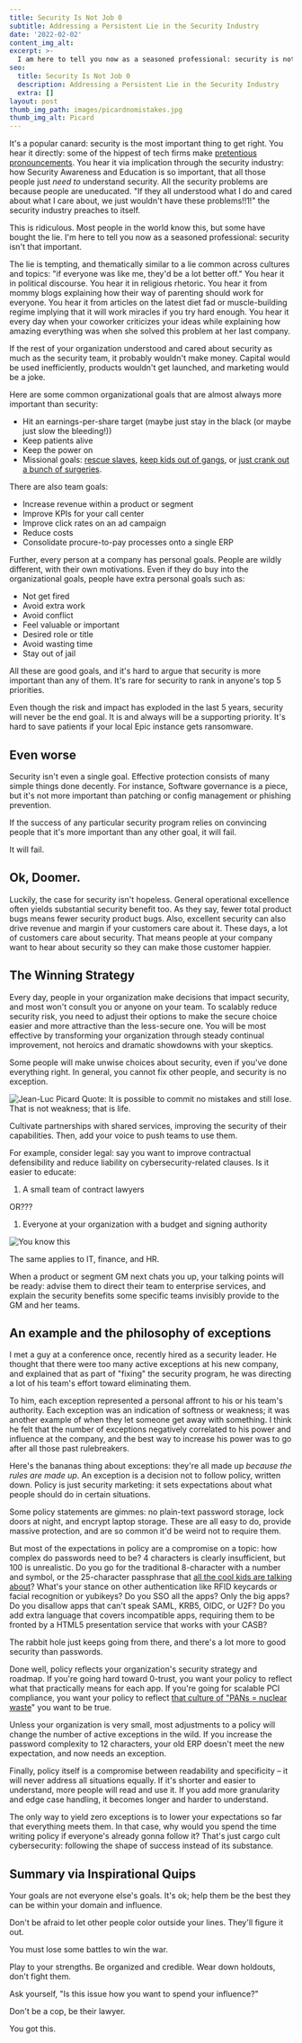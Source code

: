 ```yaml
---
title: Security Is Not Job 0
subtitle: Addressing a Persistent Lie in the Security Industry
date: '2022-02-02'
content_img_alt: 
excerpt: >-
  I am here to tell you now as a seasoned professional: security is not that important. The lie is tempting, and thematically similar to a lie common across cultures and topics: if everyone was like me, they would be a lot better off.
seo:
  title: Security Is Not Job 0
  description: Addressing a Persistent Lie in the Security Industry
  extra: []
layout: post
thumb_img_path: images/picardnomistakes.jpg
thumb_img_alt: Picard
---
```


It&#39;s a popular canard: security is the most important thing to get right. You hear it directly: some of the hippest of tech firms make [pretentious pronouncements](https://aws.amazon.com/blogs/enterprise-strategy/security-at-aws/). You hear it via implication through the security industry: how Security Awareness and Education is so important, that all those people just _need to_ understand security. All the security problems are because people are uneducated. &quot;If they all understood what I do and cared about what I care about, we just wouldn&#39;t have these problems!!1!&quot; the security industry preaches to itself.

This is ridiculous. Most people in the world know this, but some have bought the lie. I&#39;m here to tell you now as a seasoned professional: security isn&#39;t that important.

The lie is tempting, and thematically similar to a lie common across cultures and topics: &quot;if everyone was like me, they&#39;d be a lot better off.&quot; You hear it in political discourse. You hear it in religious rhetoric. You hear it from mommy blogs explaining how their way of parenting should work for everyone. You hear it from articles on the latest diet fad or muscle-building regime implying that it will work miracles if you try hard enough. You hear it every day when your coworker criticizes your ideas while explaining how amazing everything was when she solved this problem at her last company.

If the rest of your organization understood and cared about security as much as the security team, it probably wouldn&#39;t make money. Capital would be used inefficiently, products wouldn&#39;t get launched, and marketing would be a joke.

Here are some common organizational goals that are almost always more important than security:

- Hit an earnings-per-share target (maybe just stay in the black (or maybe just slow the bleeding!))
- Keep patients alive
- Keep the power on
- Missional goals: [rescue slaves](https://www.ijm.org/), [keep kids out of gangs](https://www.bgca.org/), or [just crank out a bunch of surgeries](https://www.doctorswithoutborders.org/).

There are also team goals:

- Increase revenue within a product or segment
- Improve KPIs for your call center
- Improve click rates on an ad campaign
- Reduce costs
- Consolidate procure-to-pay processes onto a single ERP

Further, every person at a company has personal goals. People are wildly different, with their own motivations. Even if they do buy into the organizational goals, people have extra personal goals such as:

- Not get fired
- Avoid extra work
- Avoid conflict
- Feel valuable or important
- Desired role or title
- Avoid wasting time
- Stay out of jail

All these are good goals, and it&#39;s hard to argue that security is more important than any of them. It&#39;s rare for security to rank in anyone&#39;s top 5 priorities.

Even though the risk and impact has exploded in the last 5 years, security will never be the end goal. It is and always will be a supporting priority. It&#39;s hard to save patients if your local Epic instance gets ransomware.

## Even worse

Security isn&#39;t even a single goal. Effective protection consists of many simple things done decently. For instance, Software governance is a piece, but it&#39;s not more important than patching or config management or phishing prevention.

If the success of any particular security program relies on convincing people that it&#39;s more important than any other goal, it will fail.

It will fail.

## Ok, Doomer.

Luckily, the case for security isn&#39;t hopeless. General operational excellence often yields substantial security benefit too. As they say, fewer total product bugs means fewer security product bugs. Also, excellent security can also drive revenue and margin if your customers care about it. These days, a lot of customers care about security. That means people at your company want to hear about security so they can make those customer happier.

## The Winning Strategy

Every day, people in your organization make decisions that impact security, and most won&#39;t consult you or anyone on your team. To scalably reduce security risk, you need to adjust their options to make the secure choice easier and more attractive than the less-secure one. You will be most effective by transforming your organization through steady continual improvement, not heroics and dramatic showdowns with your skeptics.

Some people will make unwise choices about security, even if you&#39;ve done everything right. In general, you cannot fix other people, and security is no exception.

![Jean-Luc Picard Quote: It is possible to commit no mistakes and still lose. That is not weakness; that is life.](/images/picardnomistakes.jpg)

Cultivate partnerships with shared services, improving the security of their capabilities. Then, add your voice to push teams to use them.

For example, consider legal: say you want to improve contractual defensibility and reduce liability on cybersecurity-related clauses. Is it easier to educate:

1. A small team of contract lawyers

OR???

1. Everyone at your organization with a budget and signing authority

![You know this](/images/youknowthis.png)

The same applies to IT, finance, and HR.

When a product or segment GM next chats you up, your talking points will be ready: advise them to direct their team to enterprise services, and explain the security benefits some specific teams invisibly provide to the GM and her teams.

## An example and the philosophy of exceptions

I met a guy at a conference once, recently hired as a security leader. He thought that there were too many active exceptions at his new company, and explained that as part of &quot;fixing&quot; the security program, he was directing a lot of his team&#39;s effort toward eliminating them.

To him, each exception represented a personal affront to his or his team&#39;s authority. Each exception was an indication of softness or weakness; it was another example of when they let someone get away with something. I think he felt that the number of exceptions negatively correlated to his power and influence at the company, and the best way to increase his power was to go after all those past rulebreakers.

Here&#39;s the bananas thing about exceptions: they&#39;re all made up _because the rules are made up_. An exception is a decision not to follow policy, written down. Policy is just security marketing: it sets expectations about what people should do in certain situations.

Some policy statements are gimmes: no plain-text password storage, lock doors at night, and encrypt laptop storage. These are all easy to do, provide massive protection, and are so common it&#39;d be weird not to require them.

But most of the expectations in policy are a compromise on a topic: how complex do passwords need to be? 4 characters is clearly insufficient, but 100 is unrealistic. Do you go for the traditional 8-character with a number and symbol, or the 25-character passphrase that [all the cool kids are talking about](https://xkcd.com/936/)? What&#39;s your stance on other authentication like RFID keycards or facial recognition or yubikeys? Do you SSO all the apps? Only the big apps? Do you disallow apps that can&#39;t speak SAML, KRB5, OIDC, or U2F? Do you add extra language that covers incompatible apps, requiring them to be fronted by a HTML5 presentation service that works with your CASB?

The rabbit hole just keeps going from there, and there&#39;s a lot more to good security than passwords.

Done well, policy reflects your organization&#39;s security strategy and roadmap. If you&#39;re going hard toward 0-trust, you want your policy to reflect what that practically means for each app. If you&#39;re going for scalable PCI compliance, you want your policy to reflect [that culture of &quot;PANs = nuclear waste](https://www.pcisecuritystandards.org/documents/PCI_DSS_v3-2-1.pdf)&quot; you want to be true.

Unless your organization is very small, most adjustments to a policy will change the number of active exceptions in the wild. If you increase the password complexity to 12 characters, your old ERP doesn&#39;t meet the new expectation, and now needs an exception.

Finally, policy itself is a compromise between readability and specificity – it will never address all situations equally. If it&#39;s shorter and easier to understand, more people will read and use it. If you add more granularity and edge case handling, it becomes longer and harder to understand.

The only way to yield zero exceptions is to lower your expectations so far that everything meets them. In that case, why would you spend the time writing policy if everyone&#39;s already gonna follow it? That&#39;s just cargo cult cybersecurity: following the shape of success instead of its substance.

## Summary via Inspirational Quips

Your goals are not everyone else&#39;s goals. It&#39;s ok; help them be the best they can be within your domain and influence.

Don&#39;t be afraid to let other people color outside your lines. They&#39;ll figure it out.

You must lose some battles to win the war.

Play to your strengths. Be organized and credible. Wear down holdouts, don&#39;t fight them.

Ask yourself, &quot;Is this issue how you want to spend your influence?&quot;

Don&#39;t be a cop, be their lawyer.

You got this.
